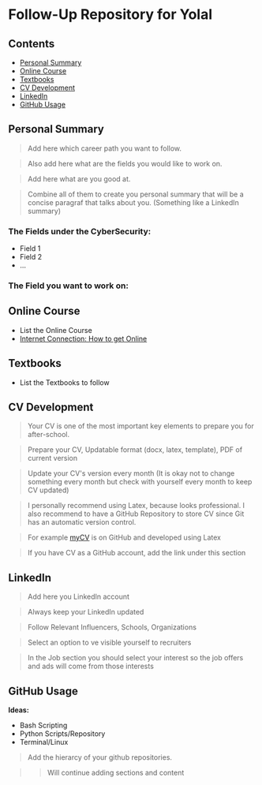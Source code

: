 # Follow-Up Repository for Yolal

## Contents

- [Personal Summary](#personal-summary)
- [Online Course](#online-course)
- [Textbooks](#textbooks) 
- [CV Development](#cv-development)
- [LinkedIn](#linkedin)
- [GitHub Usage](#github-usage)


## Personal Summary

> Add here which career path you want to follow.

> Also add here what are the fields you would like to work on.

> Add here what are you good at.

> Combine all of them to create you personal summary that will be a concise paragraf that talks about you. (Something like a LinkedIn summary)

### The Fields under the CyberSecurity:
- Field 1
- Field 2
- ...

### The Field you want to work on:

## Online Course
- List the Online Course
- [Internet Connection: How to get Online](https://www.coursera.org/learn/internet-connection-how-to-get-online)

## Textbooks
- List the Textbooks to follow

## CV Development

> Your CV is one of the most important key elements to prepare you for after-school. 

> Prepare your CV, Updatable format (docx, latex, template), PDF of current version

> Update your CV's version every month (It is okay not to change something every month but check with yourself every month to keep CV updated)

> I personally recommend using Latex, because looks professional. I also recommend to have a GitHub Repository to store CV since Git has an automatic version control.

> For example [myCV](https://github.com/eneskemalergin/My_CV) is on GitHub and developed using Latex 

> If you have CV as a GitHub account, add the link under this section

## LinkedIn

> Add here you LinkedIn account

> Always keep your LinkedIn updated

> Follow Relevant Influencers, Schools, Organizations

> Select an option to ve visible yourself to recruiters

> In the Job section you should select your interest so the job offers and ads will come from those interests

## GitHub Usage

__Ideas:__

- Bash Scripting
- Python Scripts/Repository
- Terminal/Linux 

> Add the hierarcy of your github repositories.

>> Will continue adding sections and content
